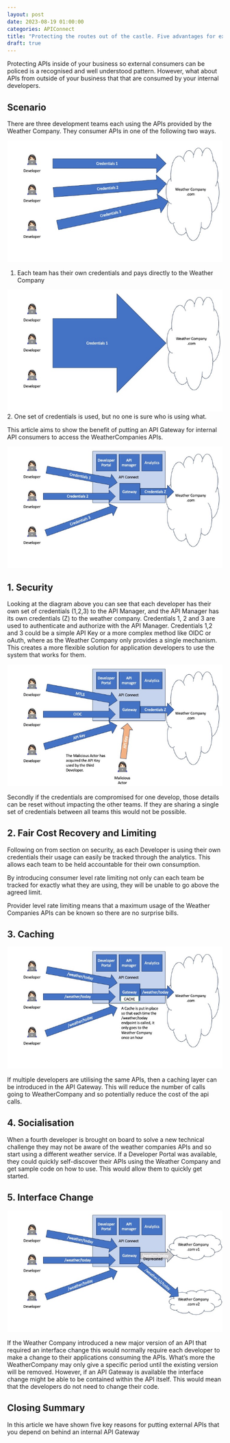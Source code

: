 ```yaml
---
layout: post
date: 2023-08-19 01:00:00
categories: APIConnect
title: "Protecting the routes out of the castle. Five advantages for exposing external APIs and services as internal APIs to your own developers. "
draft: true
---
```


Protecting APIs inside of your business so external consumers can be policed is a recognised and well understood pattern. However, what about APIs from outside of your business that that are consumed by your internal developers.

<!--more-->

## Scenario

There are three development teams each using the APIs provided by the Weather Company. They consumer APIs in one of the following two ways.

![](/images/externalapi/ExternalAPIs-diagrams/Slide1.jpeg)
1.	Each team has their own credentials and pays directly to the Weather Company

![](/images/externalapi/ExternalAPIs-diagrams/Slide2.jpeg)
2.	One set of credentials is used, but no one is sure who is using what.

This article aims to show the benefit of putting an API Gateway for internal API consumers to access the WeatherCompanies APIs.

![](/images/externalapi/ExternalAPIs-diagrams/Slide3.jpeg)

## 1. Security

Looking at the diagram above you can see that each developer has their own set of credentials (1,2,3) to the API Manager, and the API Manager has its own credentials (Z) to the weather company. Credentials 1, 2 and 3 are used to authenticate and authorize with the API Manager. Credentials 1,2 and 3 could be a simple API Key or a more complex method like OIDC or oAuth, where as the Weather Company only provides a single mechanism. This creates a more flexible solution for application developers to use the system that works for them.  

![](/images/externalapi/ExternalAPIs-diagrams/Slide4.jpeg)

Secondly if the credentials are compromised for one develop, those details can be reset without impacting the other teams. If they are sharing a single set of credentials between all teams this would not be possible.

## 2. Fair Cost Recovery and Limiting

Following on from section on security,  as each Developer is using their own credentials their usage can easily be tracked through the analytics. This allows each team to be held accountable for their own consumption.

By introducing consumer level rate limiting not only can each team be tracked for exactly what they are using, they will be unable to go above the agreed limit.

Provider level rate limiting means that a maximum usage of the Weather Companies APIs can be known so there are no surprise bills.

## 3. Caching

![](/images/externalapi/ExternalAPIs-diagrams/Slide5.jpeg)

If multiple developers are utilising the same APIs, then a caching layer can be introduced in the API Gateway. This will reduce the number of calls going to WeatherCompany and so potentially reduce the cost of the api calls.

## 4. Socialisation

When a fourth developer is brought on board to solve a new technical challenge they may not be aware of the weather companies APIs and so start using a different weather service. If a Developer Portal was available, they could quickly self-discover their APIs using the Weather Company and get sample code on how to use. This would allow them to quickly get started.

## 5. Interface Change

![](/images/externalapi/ExternalAPIs-diagrams/Slide6.jpeg)

If the Weather Company introduced a new major version of an API that required an interface change this would normally require each developer to make a change to their applications consuming the APIs. What’s more the WeatherCompany may only give a specific period until the existing version will be removed.   However, if an API Gateway is available the interface change might be able to be contained within the API itself. This would mean that the developers do not need to change their code.

## Closing Summary

In this article we have shown five key reasons for putting external APIs that you depend on behind an internal API Gateway

